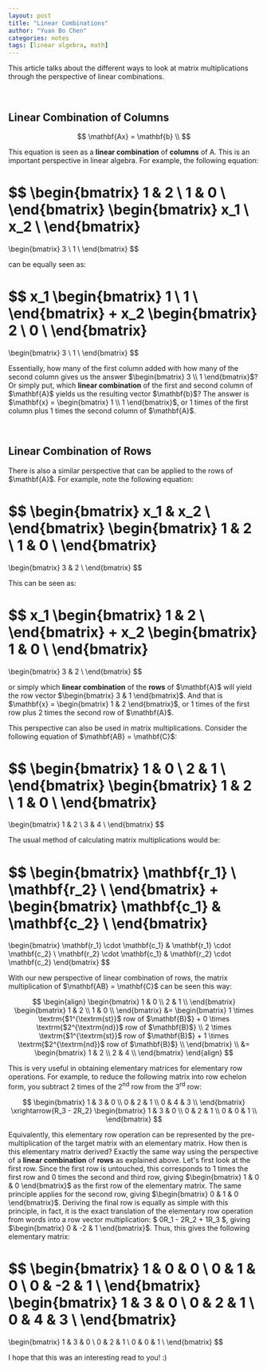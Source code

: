 ```yaml
---
layout: post
title: "Linear Combinations"
author: "Yuan Bo Chen"
categories: notes
tags: [linear algebra, math]
---
```


This article talks about the different ways to look at matrix multiplications through the perspective of linear
combinations.

<br>

## Linear Combination of Columns

$$ 
\mathbf{Ax} = \mathbf{b} \\
$$

This equation is seen as a **linear combination** of **columns** of A. This is an important perspective in linear
algebra. For example, the following equation:

$$
\begin{bmatrix}
	1 & 2 \\
	1 & 0 \\
\end{bmatrix}
\begin{bmatrix}
	x_1 \\
	x_2 \\
\end{bmatrix}
=
\begin{bmatrix}
	3 \\
	1 \\
\end{bmatrix}
$$

can be equally seen as:

$$
x_1
\begin{bmatrix}
	1 \\
	1 \\
\end{bmatrix}
+
x_2
\begin{bmatrix}
	2 \\
	0 \\
\end{bmatrix}
=
\begin{bmatrix}
	3 \\
	1 \\
\end{bmatrix}
$$

Essentially, how many of the first column added with how many of the second column gives us the answer \$\begin{bmatrix}
3 \\\\ 1 \end{bmatrix}\$? Or simply put, which **linear combination** of the first and second column of \$\mathbf{A}\$
yields us the resulting vector \$\mathbf{b}\$? The answer is \$\mathbf{x} = \begin{bmatrix} 1 \\\\ 1 \end{bmatrix}\$, or
1 times of the first column plus 1 times the second column of \$\mathbf{A}\$.

<br>

## Linear Combination of Rows

There is also a similar perspective that can be applied to the rows of \$\mathbf{A}\$. For example, note the following
equation:

$$
\begin{bmatrix}
	x_1 & x_2 \\
\end{bmatrix}
\begin{bmatrix}
	1 & 2 \\
	1 & 0 \\
\end{bmatrix}
=
\begin{bmatrix}
	3 & 2 \\
\end{bmatrix}
$$

This can be seen as:

$$
x_1
\begin{bmatrix}
	1 & 2 \\
\end{bmatrix}
+
x_2
\begin{bmatrix}
	1 & 0 \\
\end{bmatrix}
=
\begin{bmatrix}
	3 & 2 \\
\end{bmatrix}
$$

or simply which **linear combination** of the **rows** of \$\mathbf{A}\$ will yield the row vector
\$\begin{bmatrix} 3 & 1 \end{bmatrix}\$. And that is $\mathbf{x} = \begin{bmatrix} 1 & 2 \end{bmatrix}\$, or
1 times of the first row plus 2 times the second row of \$\mathbf{A}\$.

This perspective can also be used in matrix multiplications. Consider the following equation of \$\mathbf{AB} =
\mathbf{C}\$:

$$
\begin{bmatrix}
	1 & 0 \\
	2 & 1 \\
\end{bmatrix}
\begin{bmatrix}
	1 & 2 \\
	1 & 0 \\
\end{bmatrix}
=
\begin{bmatrix}
	1 & 2 \\
	3 & 4 \\
\end{bmatrix}
$$

The usual method of calculating matrix multiplications would be:

$$
\begin{bmatrix}
	\mathbf{r_1} \\
	\mathbf{r_2} \\
\end{bmatrix}
+ 
\begin{bmatrix}
	\mathbf{c_1} & \mathbf{c_2} \\
\end{bmatrix}
=
\begin{bmatrix}
	\mathbf{r_1} \cdot \mathbf{c_1} & \mathbf{r_1} \cdot \mathbf{c_2} \\ 
	\mathbf{r_2} \cdot \mathbf{c_1} & \mathbf{r_2} \cdot \mathbf{c_2}
\end{bmatrix}
$$

With our new perspective of linear combination of rows, the matrix multiplication of \$\mathbf{AB} = \mathbf{C}\$ can
be seen this way:

$$
\begin{align}
	\begin{bmatrix}
		1 & 0 \\
		2 & 1 \\
	\end{bmatrix}
	\begin{bmatrix}
		1 & 2 \\
		1 & 0 \\
	\end{bmatrix}
	&=
	\begin{bmatrix}
		1 \times  \textrm{$1^{\textrm{st}}$ row of $\mathbf{B}$} + 0 \times \textrm{$2^{\textrm{nd}}$ row of $\mathbf{B}$} \\
		2 \times  \textrm{$1^{\textrm{st}}$ row of $\mathbf{B}$} + 1 \times \textrm{$2^{\textrm{nd}}$ row of $\mathbf{B}$} \\
	\end{bmatrix}
	\\
	&=
	\begin{bmatrix}
		1 & 2 \\
		2 & 4 \\
	\end{bmatrix}
\end{align}
$$

This is very useful in obtaining elementary matrices for elementary row operations. For example, to reduce the following
matrix into row echelon form, you subtract 2 times of the 2<sup>nd</sup> row from the 3<sup>rd</sup> row:

$$
\begin{bmatrix}
	1 & 3 & 0 \\
	0 & 2 & 1 \\
	0 & 4 & 3 \\
\end{bmatrix}
\xrightarrow{R_3 - 2R_2}
\begin{bmatrix}
	1 & 3 & 0 \\
	0 & 2 & 1 \\
	0 & 0 & 1 \\
\end{bmatrix}
$$

Equivalently, this elementary row operation can be represented by the pre-multiplication of the target matrix with an
elementary matrix. How then is this elementary matrix derived? Exactly the same way using the perspective of a **linear
combination** of **rows** as explained above. Let's first look at the first row. Since the first row is untouched, this
corresponds to 1 times the first row and 0 times the second and third row, giving \$\begin{bmatrix} 1 & 0 & 0
\end{bmatrix}\$ as the first row of the elementary matrix. The same principle applies for the second row, giving
\$\begin{bmatrix} 0 & 1 & 0 \end{bmatrix}\$. Deriving the final row is equally as simple with this principle, in fact,
it is the exact translation of the elementary row operation from words into a row vector multiplication: 
\$ 0R_1 - 2R_2 + 1R_3 \$, giving \$\begin{bmatrix} 0 & -2 & 1 \end{bmatrix}\$. Thus, this gives the following elementary
matrix:

$$
\begin{bmatrix}
	1 & 0 & 0 \\
	0 & 1 & 0 \\
	0 & -2 & 1 \\
\end{bmatrix}
\begin{bmatrix}
	1 & 3 & 0 \\
	0 & 2 & 1 \\
	0 & 4 & 3 \\
\end{bmatrix}
=
\begin{bmatrix}
	1 & 3 & 0 \\
	0 & 2 & 1 \\
	0 & 0 & 1 \\
\end{bmatrix}
$$

I hope that this was an interesting read to you! :)

